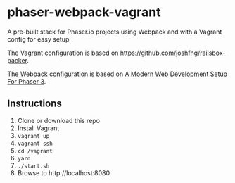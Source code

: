 # phaser-webpack-vagrant

A pre-built stack for Phaser.io projects using Webpack and with a Vagrant config for easy setup

The Vagrant configuration is based on https://github.com/joshfng/railsbox-packer.

The Webpack configuration is based on [A Modern Web Development Setup For Phaser 3](https://snowbillr.github.io/blog/2018-04-09-a-modern-web-development-setup-for-phaser-3/_).


## Instructions

1. Clone or download this repo
2. Install Vagrant
3. `vagrant up`
4. `vagrant ssh`
5. `cd /vagrant`
6. `yarn`
7. `./start.sh`
8. Browse to http://localhost:8080




